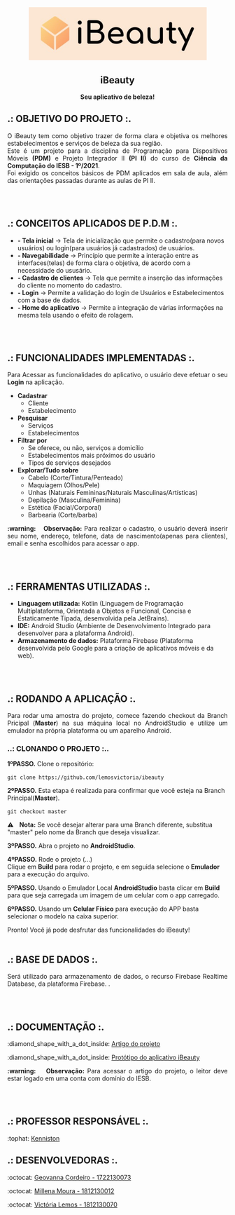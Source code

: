 <div align="center">
<img  width="407"  alt="Logo" src="https://github.com/lemosvictoria/ibeauty/blob/develop/app/src/main/res/drawable/logoibeauty.jpg">
<h2 align="center"> iBeauty </h2> 
	<p align="center"><b> Seu aplicativo de beleza!</b> </p>
</div>

## .: OBJETIVO DO PROJETO :.

<p align="justify"> O iBeauty tem como objetivo trazer de forma clara e objetiva os melhores estabelecimentos e serviços de beleza da sua região.
	<br> Este é um projeto para a disciplina de Programação para Dispositivos Móveis <b>(PDM)</b> e Projeto Integrador II <b>(PI II)</b> do curso de <b>Ciência da Computação do IESB - 1º/2021</b>.
   <br> Foi exigido os conceitos básicos de PDM aplicados em sala de aula, além das orientações passadas durante as aulas de PI II.</p>
<br><br>

## .: CONCEITOS APLICADOS DE P.D.M :.
<p align="justify">
<ul>
   <li><b>- Tela inicial</b> -> Tela de inicialização que permite o cadastro(para novos usuários) ou login(para usuários já cadastrados) de usuários.</li>
   <li><b>- Navegabilidade</b> -> Princípio que permite a interação entre as interfaces(telas) de forma clara o objetiva, de acordo com a necessidade do ususário.</li>
   <li><b>- Cadastro de clientes</b> -> Tela que permite a inserção das informações do cliente no momento do cadastro.</li>
   <!-- <li><b>- Cadastro de estabelecimentos</b> -> Tela que permite a inserção das informações do estabelecimento no momento do cadastro.</li> -->
   <li><b>- Login</b> -> Permite a validação do login de Usuários e Estabelecimentos com a base de dados.</li>
   <li><b>- Home do aplicativo</b> -> Permite a integração de várias informações na mesma tela usando o efeito de rolagem.</li>
</ul>
</p>
<br><br>

## .: FUNCIONALIDADES IMPLEMENTADAS :.
<p align="justify">Para Acessar as funcionalidades do aplicativo, o usuário deve efetuar o seu <b>Login</b> na aplicação.</p>

<p align="justify">
<ul>
   <li><b>Cadastrar</b>     
    <ul>
      <li>Cliente</li>
      <li>Estabelecimento</li>
    </ul> </li>   
   
  <li><b>Pesquisar</b>      
    <ul>
      <li>Serviços</li>
      <li>Estabelecimentos</li>
    </ul> </li> 
    
   <li><b>Filtrar por</b>      
    <ul>
      <li>Se oferece, ou não, serviços a domicílio</li>
      <li>Estabelecimentos mais próximos do usuário</li>
      <li>Tipos de serviços desejados</li>
    </ul> </li> 
    
   <li><b>Explorar/Tudo sobre</b>      
    <ul>
     <li>Cabelo (Corte/Tintura/Penteado)</li>
     <li>Maquiagem (Olhos/Pele)</li>
     <li>Unhas (Naturais Femininas/Naturais Masculinas/Artísticas)</li>
     <li>Depilação (Masculina/Feminina)</li>
     <li>Estética (Facial/Corporal)</li>
     <li>Barbearia (Corte/barba)</li>
  </ul> </li>

</ul>
</p>

<p align="justify"><b> :warning: &nbsp;&nbsp; Observação:</b> Para realizar o cadastro, o usuário deverá inserir seu nome, endereço, telefone, data de nascimento(apenas para clientes), email e senha escolhidos para acessar o app.</b></p>
<br><br>

## .: FERRAMENTAS UTILIZADAS :.
<ul>
   <li><b>Linguagem utilizada:</b> Kotlin (Linguagem de Programação Multiplataforma, Orientada a Objetos e Funcional, Concisa e Estaticamente Tipada, desenvolvida pela JetBrains).</li>
   <li><b>IDE:</b> Android Studio (Ambiente de Desenvolvimento Integrado para desenvolver para a plataforma Android).</li>
   <li><b>Armazenamento de dados:</b> Plataforma Firebase (Plataforma desenvolvida pelo Google para a criação de aplicativos móveis e da web).</li> 
</ul>
<br><br>

## .: RODANDO A APLICAÇÃO :. 
<p align="justify"> Para rodar uma amostra do projeto, comece fazendo checkout da Branch Pricipal (<b>Master</b>) na sua máquina local no AndroidStudio e utilize um emulador na própria plataforma ou um aparelho Android.</p>


### ..: CLONANDO O PROJETO :..

<b>1ºPASSO.</b> Clone o repositório:

```
git clone https://github.com/lemosvictoria/ibeauty
```

<b>2ºPASSO.</b> Esta etapa é realizada para confirmar que você esteja na Branch Principal(<b>Master</b>). 

```
git checkout master
```

<b> :warning: &nbsp;&nbsp; Nota:</b> Se você desejar alterar para uma Branch diferente, substitua "master" pelo nome da Branch que deseja visualizar.
<br>

<b>3ºPASSO.</b> Abra o projeto no <b>AndroidStudio</b>.
<br>

<b>4ºPASSO.</b> Rode o projeto (...) 
<br>Clique em <b>Build</b> para rodar o projeto, e em seguida selecione o <b>Emulador</b> para a execução do arquivo.
<br>

<b>5ºPASSO.</b> Usando o Emulador Local <b>AndroidStudio</b> basta clicar em <b>Build</b> para que seja carregada um imagem de um celular com o app carregado.
<br>

<b>6ºPASSO.</b> Usando um <b>Celular Físico</b> para execução do APP basta selecionar o modelo na caixa superior.
<br>

Pronto! Você já pode desfrutar das funcionalidades do iBeauty!
<br>
<br>

## .: BASE DE DADOS :.
<p align="justify"> Será utilizado para armazenamento de dados, o recurso Firebase Realtime Database, da plataforma Firebase. </a>.</p>


<br><br>

## .: DOCUMENTAÇÃO :.
<p align="justify"> :diamond_shape_with_a_dot_inside: <a href="https://github.com/lemosvictoria/ibeauty/blob/master/artigo%20ibeauty%20v3.pdf"> Artigo do projeto </a> </p>
<p align="justify"> :diamond_shape_with_a_dot_inside: <a href="https://www.figma.com/proto/RYGD3zEvEmQtmJ3JrI4ro0/Prototyping-in-Figma?node-id=0%3A2&scaling=scale-down&page-id=0%3A1"> Protótipo do aplicativo iBeauty </a> </p>

<p align="justify"><b> :warning: &nbsp;&nbsp; Observação:</b> Para acessar o artigo do projeto, o leitor deve estar logado em uma conta com domínio do IESB.</b></p>

<br><br>

## .: PROFESSOR RESPONSÁVEL :.
<p align="justify"> :tophat: <a href="https://github.com/Geovascordeiro"> Kenniston </a> </p>


## .: DESENVOLVEDORAS :.
<p align="justify"> :octocat: <a href="https://github.com/Geovascordeiro"> Geovanna Cordeiro - 1722130073 </a> </p>
<p align="justify"> :octocat: <a href="https://github.com/mouramillena"> Millena Moura - 1812130012 </a> </p>
<p align="justify"> :octocat: <a href="https://github.com/lemosvictoria"> Victória Lemos - 1812130070 </a> </p>
